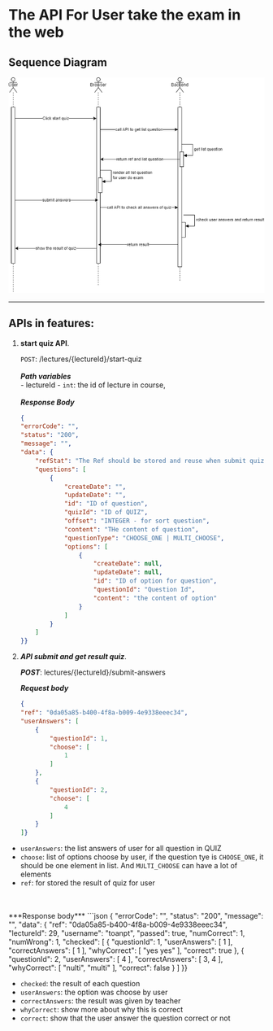 # The API For User take the exam in the web

## Sequence Diagram

![Alt text](./img/docs.drawio.png "a title")

***
## APIs in features:

1. **start quiz API**. 

    `POST`: /lectures/{lectureId}/start-quiz
    <br>
    <br>
    ***Path variables***
    <br>
        - lectureId - `int`: the id of lecture in course, 
    <br>
    <br>
     ***Response Body***
    ```json
    {
    "errorCode": "",
    "status": "200",
    "message": "",
    "data": {
        "refStat": "The Ref should be stored and reuse when submit quiz",
        "questions": [
            {
                "createDate": "",
                "updateDate": "",
                "id": "ID of question",
                "quizId": "ID of QUIZ",
                "offset": "INTEGER - for sort question",
                "content": "THe content of question",
                "questionType": "CHOOSE_ONE | MULTI_CHOOSE",
                "options": [
                    {
                        "createDate": null,
                        "updateDate": null,
                        "id": "ID of option for question",
                        "questionId": "Question Id",
                        "content": "the content of option"
                    }
                ]
            }
        ]
    }}

2. ***API submit and get result quiz***.

    ***POST***: lectures/{lectureId}/submit-answers

    ***Request body***
    ```json
    {
    "ref": "0da05a85-b400-4f8a-b009-4e9338eeec34",
    "userAnswers": [
        {
            "questionId": 1,
            "choose": [
                1
            ]
        },
        {
            "questionId": 2,
            "choose": [
                4
            ]
        }
    ]}
    
- `userAnswers`: the list answers of user for all question in QUIZ
- `choose`: list of options choose by user, if the question tye is `CHOOSE_ONE`, it should be one element in list. And `MULTI_CHOOSE` can have a lot of elements
- `ref`: for stored the result of quiz for user
<br>
<br>
***Response body***
    ```json
    {
    "errorCode": "",
    "status": "200",
    "message": "",
    "data": {
        "ref": "0da05a85-b400-4f8a-b009-4e9338eeec34",
        "lectureId": 29,
        "username": "toanpt",
        "passed": true,
        "numCorrect": 1,
        "numWrong": 1,
        "checked": [
            {
                "questionId": 1,
                "userAnswers": [
                    1
                ],
                "correctAnswers": [
                    1
                ],
                "whyCorrect": [
                    "yes yes"
                ],
                "correct": true
            },
            {
                "questionId": 2,
                "userAnswers": [
                    4
                ],
                "correctAnswers": [
                    3,
                    4
                ],
                "whyCorrect": [
                    "nulti",
                    "multi"
                ],
                "correct": false
            }
        ]
    }}

- `checked`: the result of each question
- `userAnswers`: the option was choose by user
- `correctAnswers`: the result was given by teacher
- `whyCorrect`: show more about why this is correct
- `correct`: show that the user answer the question correct or not